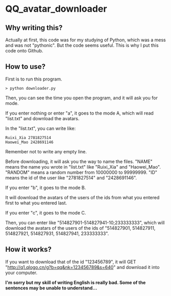 # QQ_avatar_downloader

## Why writing this? 

Actually at first, this code was for my studying of Python, which was a mess and was not "pythonic". But the code seems useful. This is why I put this code onto Github. 

## How to use? 

First is to run this program. 

```
> python downloader.py
```

Then, you can see the time you open the program, and it will ask you for mode. 

If you enter nothing or enter "a", it goes to the mode A, which will read "list.txt" and download the avatars. 

In the "list.txt", you can write like: 

```
Ruixi_Xia 2781827514
Haowei_Mao 2428691146
```

Remember not to write any empty line. 

Before downloading, it will ask you the way to name the files. "NAME" means the name you wrote in "list.txt" like "Ruixi_Xia" and "Haowei_Mao". "RANDOM" means a random number from 10000000 to 99999999. "ID" means the id of the user like "2781827514" and "2428691146". 

If you enter "b", it goes to the mode B. 

It will download the avatars of the users of the ids from what you entered first to what you entered last. 

If you enter "c", it goes to the mode C. 

Then, you can enter like "514827901-514827941-10;233333333", which will download the avatars of the users of the ids of "514827901, 514827911, 514827921, 514827931, 514827941, 233333333". 

## How it works? 

If you want to download that of the id "123456789", it will GET "http://q1.qlogo.cn/g?b=qq&nk=123456789&s=640" and download it into your computer. 

**I'm sorry but my skill of writing English is really bad. Some of the sentences may be unable to understand...**
